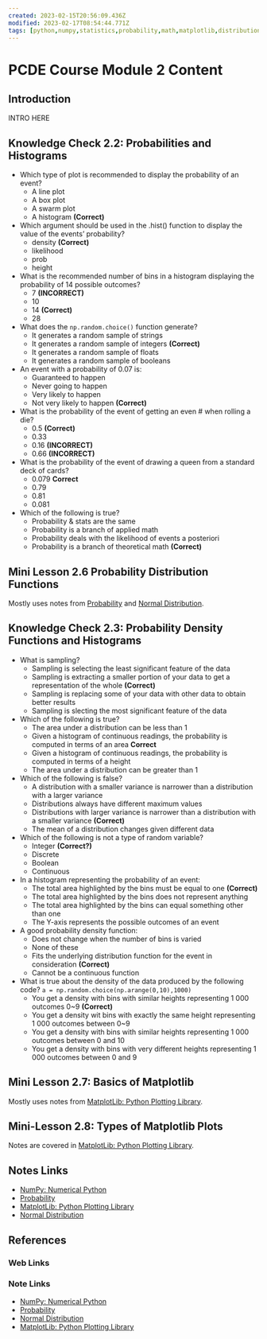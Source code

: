 ```yaml
---
created: 2023-02-15T20:56:09.436Z
modified: 2023-02-17T08:54:44.771Z
tags: [python,numpy,statistics,probability,math,matplotlib,distribution,pcde,module2,data,visual]
---
```

# PCDE Course Module 2 Content

## Introduction

INTRO HERE

## Knowledge Check 2.2: Probabilities and Histograms 

* Which type of plot is recommended to display the probability of an event?
  * A line plot
  * A box plot
  * A swarm plot
  * A histogram **(Correct)**
* Which argument should be used in the .hist() function to display the value of
the events’ probability?
  * density **(Correct)**
  * likelihood
  * prob
  * height
* What is the recommended number of bins in
a histogram displaying the probability of 14 possible outcomes?
  * 7 **(INCORRECT)**
  * 10
  * 14 **(Correct)**
  * 28
* What does the `np.random.choice()` function generate?
  * It generates a random sample of strings
  * It generates a random sample of integers **(Correct)**
  * It generates a random sample of floats
  * It generates a random sample of booleans
* An event with a probability of 0.07 is:
  * Guaranteed to happen
  * Never going to happen
  * Very likely to happen
  * Not very likely to happen **(Correct)**
* What is the probability of the event of getting an even # when rolling a die?
  * 0.5 **(Correct)**
  * 0.33
  * 0.16 **(INCORRECT)**
  * 0.66 **(INCORRECT)**
* What is the probability of the event of
drawing a queen from a standard deck of cards?
  * 0.079 **Correct**
  * 0.79
  * 0.81
  * 0.081
* Which of the following is true?
  * Probability & stats are the same
  * Probability is a branch of applied math
  * Probability deals with the likelihood of events a posteriori
  * Probability is a branch of theoretical math **(Correct)**

## Mini Lesson 2.6 Probability Distribution Functions

Mostly uses notes from [Probability][probability-zk] and
[Normal Distribution][normal-dist-zk].

## Knowledge Check 2.3: Probability Density Functions and Histograms

* What is sampling?
  * Sampling is selecting the least significant feature of the data
  * Sampling is extracting a smaller portion of
your data to get a representation of the whole **(Correct)**
  * Sampling is replacing some of your data with other data to obtain better results
  * Sampling is slecting the most significant feature of the data
* Which of the following is true?
  * The area under a distribution can be less than 1
  * Given a histogram of continuous readings,
the probability is computed in terms of an area **Correct**
  * Given a histogram of continuous readings,
the probability is computed in terms of a height
  * The area under a distribution can be greater than 1
* Which of the following is false?
  * A distribution with a smaller variance is narrower than
a distribution with a larger variance
  * Distributions always have different maximum values
  * Distributions with larger variance is narrower than
a distribution with a smaller variance **(Correct)**
  * The mean of a distribution changes given different data
* Which of the following is not a type of random variable?
  * Integer **(Correct?)**
  * Discrete
  * Boolean
  * Continuous
* In a histogram representing the probability of an event:
  * The total area highlighted by the bins must be equal to one **(Correct)**
  * The total area highlighted by the bins does not represent anything
  * The total area highlighted by the bins can equal something other than one
  * The Y-axis represents the possible outcomes of an event
* A good probability density function:
  * Does not change when the number of bins is varied
  * None of these
  * Fits the underlying distribution function for the event in consideration **(Correct)**
  * Cannot be a continuous function
* What is true about the density of the data produced by the following code?
`a = np.random.choice(np.arange(0,10),1000)`
  * You get a density with bins with
similar heights representing 1 000 outcomes 0~9 **(Correct)**
  * You get a density wit bins with
exactly the same height representing 1 000 outcomes between 0~9
  * You get a density with bins with
similar heights representing 1 000 outcomes between 0 and 10
  * You get a density with bins with very different heights representing
1 000 outcomes between 0 and 9

## Mini Lesson 2.7: Basics of Matplotlib

Mostly uses notes from [MatplotLib: Python Plotting Library][py-matplotlib-zk].

## Mini-Lesson 2.8: Types of Matplotlib Plots

Notes are covered in [MatplotLib: Python Plotting Library][py-matplotlib-zk].

## Notes Links

* [NumPy: Numerical Python][py-numpy-zk]
* [Probability][probability-zk]
* [MatplotLib: Python Plotting Library][py-matplotlib-zk]
* [Normal Distribution][normal-dist-zk]

## References

### Web Links

<!-- Hidden References -->

### Note Links

* [NumPy: Numerical Python][py-numpy-zk]
* [Probability][probability-zk]
* [Normal Distribution][normal-dist-zk]
* [MatplotLib: Python Plotting Library][py-matplotlib-zk]

<!-- Hidden References -->
[py-numpy-zk]: ./numpy.md "NumPy: Numerical Python"
[probability-zk]: ./probability.md "Probability"
[py-matplotlib-zk]: ./matplotlib.md "MatplotLib: Python Plotting Library"
[normal-dist-zk]: ./normal-distribution.md "Normal Distribution"

